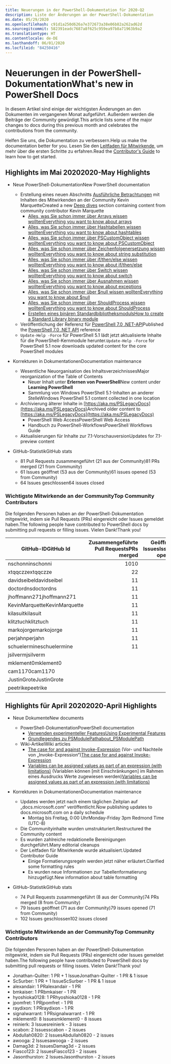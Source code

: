 ```yaml
---
title: Neuerungen in der PowerShell-Dokumentation für 2020-Q2
description: Liste der Änderungen an der PowerShell-Dokumentation
ms.date: 05/29/2020
ms.openlocfilehash: c91d1a250d626a7e372673a38e06b82a262ad62d
ms.sourcegitcommit: 582391eadc7687a8f625c959ea97b8a71963b9a2
ms.translationtype: HT
ms.contentlocale: de-DE
ms.lasthandoff: 06/01/2020
ms.locfileid: "84250416"
---
```

# <a name="whats-new-in-powershell-docs"></a><span data-ttu-id="b82c2-103">Neuerungen in der PowerShell-Dokumentation</span><span class="sxs-lookup"><span data-stu-id="b82c2-103">What's new in PowerShell Docs</span></span>

<span data-ttu-id="b82c2-104">In diesem Artikel sind einige der wichtigsten Änderungen an den Dokumenten im vergangenen Monat aufgeführt. Außerdem werden die Beiträge der Community gewürdigt.</span><span class="sxs-lookup"><span data-stu-id="b82c2-104">This article lists some of the major changes to docs during this previous month and celebrates the contributions from the community.</span></span>

<span data-ttu-id="b82c2-105">Helfen Sie uns, die Dokumentation zu verbessern.</span><span class="sxs-lookup"><span data-stu-id="b82c2-105">Help us make the documentation better for you.</span></span> <span data-ttu-id="b82c2-106">Lesen Sie den [Leitfaden für Mitwirkende][contrib], um mehr über die ersten Schritte zu erfahren.</span><span class="sxs-lookup"><span data-stu-id="b82c2-106">Read the [Contributor's Guide][contrib] to learn how to get started.</span></span>

## <a name="2020-may-highlights"></a><span data-ttu-id="b82c2-107">Highlights im Mai 2020</span><span class="sxs-lookup"><span data-stu-id="b82c2-107">2020-May Highlights</span></span>

- <span data-ttu-id="b82c2-108">Neue PowerShell-Dokumentation</span><span class="sxs-lookup"><span data-stu-id="b82c2-108">New PowerShell documentation</span></span>
  - <span data-ttu-id="b82c2-109">Erstellung eines neuen Abschnitts [Ausführliche Betrachtungen](../learn/deep-dives/overview.md) mit Inhalten des Mitwirkenden an der Community Kevin Marquette</span><span class="sxs-lookup"><span data-stu-id="b82c2-109">Created a new [Deep dives](../learn/deep-dives/overview.md) section containing content from community contributor Kevin Marquette</span></span>
    - [<span data-ttu-id="b82c2-110">Alles, was Sie schon immer über Arrays wissen wollten</span><span class="sxs-lookup"><span data-stu-id="b82c2-110">Everything you want to know about arrays</span></span>](../learn/deep-dives/everything-about-arrays.md)
    - [<span data-ttu-id="b82c2-111">Alles, was Sie schon immer über Hashtabellen wissen wollten</span><span class="sxs-lookup"><span data-stu-id="b82c2-111">Everything you want to know about hashtables</span></span>](../learn/deep-dives/everything-about-hashtable.md)
    - [<span data-ttu-id="b82c2-112">Alles, was Sie schon immer über PSCustomObject wissen wollten</span><span class="sxs-lookup"><span data-stu-id="b82c2-112">Everything you want to know about PSCustomObject</span></span>](../learn/deep-dives/everything-about-pscustomobject.md)
    - [<span data-ttu-id="b82c2-113">Alles, was Sie schon immer über Zeichenfolgenersetzung wissen wollten</span><span class="sxs-lookup"><span data-stu-id="b82c2-113">Everything you want to know about string substitution</span></span>](../learn/deep-dives/everything-about-string-substitutions.md)
    - [<span data-ttu-id="b82c2-114">Alles, was Sie schon immer über if/then/else wissen wollten</span><span class="sxs-lookup"><span data-stu-id="b82c2-114">Everything you want to know about if/then/else</span></span>](../learn/deep-dives/everything-about-if.md)
    - [<span data-ttu-id="b82c2-115">Alles, was Sie schon immer über Switch wissen wollten</span><span class="sxs-lookup"><span data-stu-id="b82c2-115">Everything you want to know about switch</span></span>](../learn/deep-dives/everything-about-switch.md)
    - [<span data-ttu-id="b82c2-116">Alles, was Sie schon immer über Ausnahmen wissen wollten</span><span class="sxs-lookup"><span data-stu-id="b82c2-116">Everything you want to know about exceptions</span></span>](../learn/deep-dives/everything-about-exceptions.md)
    - [<span data-ttu-id="b82c2-117">Alles, was Sie schon immer über $null wissen wollten</span><span class="sxs-lookup"><span data-stu-id="b82c2-117">Everything you want to know about $null</span></span>](../learn/deep-dives/everything-about-null.md)
    - [<span data-ttu-id="b82c2-118">Alles, was Sie schon immer über ShouldProcess wissen wollten</span><span class="sxs-lookup"><span data-stu-id="b82c2-118">Everything you want to know about ShouldProcess</span></span>](../learn/deep-dives/everything-about-shouldprocess.md)
    - [<span data-ttu-id="b82c2-119">Erstellen eines binären Standardbibliotheksmoduls</span><span class="sxs-lookup"><span data-stu-id="b82c2-119">How to create a Standard Library binary module</span></span>](../dev-cross-plat/create-standard-library-binary-module.md)
  - <span data-ttu-id="b82c2-120">Veröffentlichung der Referenz für [PowerShell 7.0 .NET-API](/dotnet/api/?view=powershellsdk-7.0.0)</span><span class="sxs-lookup"><span data-stu-id="b82c2-120">Published the [PowerShell 7.0 .NET API](/dotnet/api/?view=powershellsdk-7.0.0) reference</span></span>
  - <span data-ttu-id="b82c2-121">`Update-Help -Force` für PowerShell 5.1 lädt jetzt aktualisierte Inhalte für die PowerShell-Kernmodule herunter.</span><span class="sxs-lookup"><span data-stu-id="b82c2-121">`Update-Help -Force` for PowerShell 5.1 now downloads updated content for the core PowerShell modules</span></span>
- <span data-ttu-id="b82c2-122">Korrekturen in Dokumentationen</span><span class="sxs-lookup"><span data-stu-id="b82c2-122">Documentation maintenance</span></span>
  - <span data-ttu-id="b82c2-123">Wesentliche Neuorganisation des Inhaltsverzeichnisses</span><span class="sxs-lookup"><span data-stu-id="b82c2-123">Major reorganization of the Table of Contents</span></span>
    - <span data-ttu-id="b82c2-124">Neuer Inhalt unter **Erlernen von PowerShell**</span><span class="sxs-lookup"><span data-stu-id="b82c2-124">New content under **Learning PowerShell**</span></span>
    - <span data-ttu-id="b82c2-125">Sammlung von Windows PowerShell 5.1-Inhalten an anderer Stelle</span><span class="sxs-lookup"><span data-stu-id="b82c2-125">Windows PowerShell 5.1 content collected in one location</span></span>
  - <span data-ttu-id="b82c2-126">Archivierung älterer Inhalte in [https://aka.ms/PSLegacyDocs](https://aka.ms/PSLegacyDocs)</span><span class="sxs-lookup"><span data-stu-id="b82c2-126">Archived older content to [https://aka.ms/PSLegacyDocs](https://aka.ms/PSLegacyDocs)</span></span>
    - <span data-ttu-id="b82c2-127">PowerShell Web Access</span><span class="sxs-lookup"><span data-stu-id="b82c2-127">PowerShell Web Access</span></span>
    - <span data-ttu-id="b82c2-128">Handbuch zu PowerShell-Workflows</span><span class="sxs-lookup"><span data-stu-id="b82c2-128">PowerShell Workflows Guide</span></span>
  - <span data-ttu-id="b82c2-129">Aktualisierungen für Inhalte zur 7.1-Vorschauversion</span><span class="sxs-lookup"><span data-stu-id="b82c2-129">Updates for 7.1-preview content</span></span>

- <span data-ttu-id="b82c2-130">GitHub-Statistik</span><span class="sxs-lookup"><span data-stu-id="b82c2-130">GitHub stats</span></span>
  - <span data-ttu-id="b82c2-131">81 Pull Requests zusammengeführt (21 aus der Community)</span><span class="sxs-lookup"><span data-stu-id="b82c2-131">81 PRs merged (21 from Community)</span></span>
  - <span data-ttu-id="b82c2-132">61 Issues geöffnet (53 aus der Community)</span><span class="sxs-lookup"><span data-stu-id="b82c2-132">61 issues opened (53 from Community)</span></span>
  - <span data-ttu-id="b82c2-133">64 Issues geschlossen</span><span class="sxs-lookup"><span data-stu-id="b82c2-133">64 issues closed</span></span>

### <a name="top-community-contributors"></a><span data-ttu-id="b82c2-134">Wichtigste Mitwirkende an der Community</span><span class="sxs-lookup"><span data-stu-id="b82c2-134">Top Community Contributors</span></span>

<span data-ttu-id="b82c2-135">Die folgenden Personen haben an der PowerShell-Dokumentation mitgewirkt, indem sie Pull Requests (PRs) eingereicht oder Issues gemeldet haben.</span><span class="sxs-lookup"><span data-stu-id="b82c2-135">The following people have contributed to PowerShell docs by submitting pull requests or filling issues.</span></span> <span data-ttu-id="b82c2-136">Vielen Dank!</span><span class="sxs-lookup"><span data-stu-id="b82c2-136">Thank you!</span></span>

|   <span data-ttu-id="b82c2-137">GitHub-ID</span><span class="sxs-lookup"><span data-stu-id="b82c2-137">GitHub Id</span></span>    | <span data-ttu-id="b82c2-138">Zusammengeführte Pull Requests</span><span class="sxs-lookup"><span data-stu-id="b82c2-138">PRs merged</span></span> | <span data-ttu-id="b82c2-139">Geöffnete Issues</span><span class="sxs-lookup"><span data-stu-id="b82c2-139">Issues opened</span></span> |
| -------------- | ---------: | ------------: |
| <span data-ttu-id="b82c2-140">nschonni</span><span class="sxs-lookup"><span data-stu-id="b82c2-140">nschonni</span></span>       |         <span data-ttu-id="b82c2-141">10</span><span class="sxs-lookup"><span data-stu-id="b82c2-141">10</span></span> |               |
| <span data-ttu-id="b82c2-142">xtqqczze</span><span class="sxs-lookup"><span data-stu-id="b82c2-142">xtqqczze</span></span>       |          <span data-ttu-id="b82c2-143">2</span><span class="sxs-lookup"><span data-stu-id="b82c2-143">2</span></span> |             <span data-ttu-id="b82c2-144">1</span><span class="sxs-lookup"><span data-stu-id="b82c2-144">1</span></span> |
| <span data-ttu-id="b82c2-145">davidseibel</span><span class="sxs-lookup"><span data-stu-id="b82c2-145">davidseibel</span></span>    |          <span data-ttu-id="b82c2-146">1</span><span class="sxs-lookup"><span data-stu-id="b82c2-146">1</span></span> |               |
| <span data-ttu-id="b82c2-147">doctordns</span><span class="sxs-lookup"><span data-stu-id="b82c2-147">doctordns</span></span>      |          <span data-ttu-id="b82c2-148">1</span><span class="sxs-lookup"><span data-stu-id="b82c2-148">1</span></span> |               |
| <span data-ttu-id="b82c2-149">jhoffmann271</span><span class="sxs-lookup"><span data-stu-id="b82c2-149">jhoffmann271</span></span>   |          <span data-ttu-id="b82c2-150">1</span><span class="sxs-lookup"><span data-stu-id="b82c2-150">1</span></span> |               |
| <span data-ttu-id="b82c2-151">KevinMarquette</span><span class="sxs-lookup"><span data-stu-id="b82c2-151">KevinMarquette</span></span> |          <span data-ttu-id="b82c2-152">1</span><span class="sxs-lookup"><span data-stu-id="b82c2-152">1</span></span> |               |
| <span data-ttu-id="b82c2-153">kilasuit</span><span class="sxs-lookup"><span data-stu-id="b82c2-153">kilasuit</span></span>       |          <span data-ttu-id="b82c2-154">1</span><span class="sxs-lookup"><span data-stu-id="b82c2-154">1</span></span> |             <span data-ttu-id="b82c2-155">1</span><span class="sxs-lookup"><span data-stu-id="b82c2-155">1</span></span> |
| <span data-ttu-id="b82c2-156">klitztuch</span><span class="sxs-lookup"><span data-stu-id="b82c2-156">klitztuch</span></span>      |          <span data-ttu-id="b82c2-157">1</span><span class="sxs-lookup"><span data-stu-id="b82c2-157">1</span></span> |               |
| <span data-ttu-id="b82c2-158">markojorge</span><span class="sxs-lookup"><span data-stu-id="b82c2-158">markojorge</span></span>     |          <span data-ttu-id="b82c2-159">1</span><span class="sxs-lookup"><span data-stu-id="b82c2-159">1</span></span> |               |
| <span data-ttu-id="b82c2-160">perjahn</span><span class="sxs-lookup"><span data-stu-id="b82c2-160">perjahn</span></span>        |          <span data-ttu-id="b82c2-161">1</span><span class="sxs-lookup"><span data-stu-id="b82c2-161">1</span></span> |               |
| <span data-ttu-id="b82c2-162">schuelermine</span><span class="sxs-lookup"><span data-stu-id="b82c2-162">schuelermine</span></span>   |          <span data-ttu-id="b82c2-163">1</span><span class="sxs-lookup"><span data-stu-id="b82c2-163">1</span></span> |               |
| <span data-ttu-id="b82c2-164">jsilverm</span><span class="sxs-lookup"><span data-stu-id="b82c2-164">jsilverm</span></span>       |            |             <span data-ttu-id="b82c2-165">7</span><span class="sxs-lookup"><span data-stu-id="b82c2-165">7</span></span> |
| <span data-ttu-id="b82c2-166">mklement0</span><span class="sxs-lookup"><span data-stu-id="b82c2-166">mklement0</span></span>      |            |             <span data-ttu-id="b82c2-167">5</span><span class="sxs-lookup"><span data-stu-id="b82c2-167">5</span></span> |
| <span data-ttu-id="b82c2-168">cam1170</span><span class="sxs-lookup"><span data-stu-id="b82c2-168">cam1170</span></span>        |            |             <span data-ttu-id="b82c2-169">2</span><span class="sxs-lookup"><span data-stu-id="b82c2-169">2</span></span> |
| <span data-ttu-id="b82c2-170">JustinGrote</span><span class="sxs-lookup"><span data-stu-id="b82c2-170">JustinGrote</span></span>    |            |             <span data-ttu-id="b82c2-171">2</span><span class="sxs-lookup"><span data-stu-id="b82c2-171">2</span></span> |
| <span data-ttu-id="b82c2-172">peetrike</span><span class="sxs-lookup"><span data-stu-id="b82c2-172">peetrike</span></span>       |            |             <span data-ttu-id="b82c2-173">2</span><span class="sxs-lookup"><span data-stu-id="b82c2-173">2</span></span> |

## <a name="2020-april-highlights"></a><span data-ttu-id="b82c2-174">Highlights für April 2020</span><span class="sxs-lookup"><span data-stu-id="b82c2-174">2020-April Highlights</span></span>

- <span data-ttu-id="b82c2-175">Neue Dokumente</span><span class="sxs-lookup"><span data-stu-id="b82c2-175">New documents</span></span>
  - <span data-ttu-id="b82c2-176">PowerShell-Dokumentation</span><span class="sxs-lookup"><span data-stu-id="b82c2-176">PowerShell documentation</span></span>
    - [<span data-ttu-id="b82c2-177">Verwenden experimenteller Features</span><span class="sxs-lookup"><span data-stu-id="b82c2-177">Using Experimental Features</span></span>](/powershell/scripting/whats-new/experimental-features)
    - [<span data-ttu-id="b82c2-178">Grundlegendes zu PSModulePath</span><span class="sxs-lookup"><span data-stu-id="b82c2-178">about_PSModulePath</span></span>](/powershell/module/microsoft.powershell.core/about/about_psmodulepath)
  - <span data-ttu-id="b82c2-179">Wiki-Artikel</span><span class="sxs-lookup"><span data-stu-id="b82c2-179">Wiki articles</span></span>
    - <span data-ttu-id="b82c2-180">[The case for and against Invoke-Expression](https://github.com/MicrosoftDocs/PowerShell-Docs/wiki/The-case-for-and-against-Invoke-Expression) (Vor- und Nachteile von „Invoke-Expression“)</span><span class="sxs-lookup"><span data-stu-id="b82c2-180">[The case for and against Invoke-Expression](https://github.com/MicrosoftDocs/PowerShell-Docs/wiki/The-case-for-and-against-Invoke-Expression)</span></span>
    - <span data-ttu-id="b82c2-181">[Variables can be assigned values as part of an expression (with limitations)](https://github.com/MicrosoftDocs/PowerShell-Docs/wiki/Variables-can-be-assigned-values-as-part-of-an-expression-(with-limitations)) (Variablen können [mit Einschränkungen] im Rahmen eines Ausdrucks Werte zugewiesen werden)</span><span class="sxs-lookup"><span data-stu-id="b82c2-181">[Variables can be assigned values as part of an expression (with limitations)](https://github.com/MicrosoftDocs/PowerShell-Docs/wiki/Variables-can-be-assigned-values-as-part-of-an-expression-(with-limitations))</span></span>

- <span data-ttu-id="b82c2-182">Korrekturen in Dokumentationen</span><span class="sxs-lookup"><span data-stu-id="b82c2-182">Documentation maintenance</span></span>
  - <span data-ttu-id="b82c2-183">Updates werden jetzt nach einem täglichen Zeitplan auf „docs.microsoft.com“ veröffentlicht.</span><span class="sxs-lookup"><span data-stu-id="b82c2-183">Now publishing updates to docs.microsoft.com on a daily schedule</span></span>
    - <span data-ttu-id="b82c2-184">Montag bis Freitag, 0:00 Uhr</span><span class="sxs-lookup"><span data-stu-id="b82c2-184">Monday-Friday 3pm Redmond Time (UTC-8)</span></span>
  - <span data-ttu-id="b82c2-185">Die Communityinhalte wurden umstrukturiert.</span><span class="sxs-lookup"><span data-stu-id="b82c2-185">Restructured the Community content</span></span>
  - <span data-ttu-id="b82c2-186">Es wurden zahlreiche redaktionelle Bereinigungen durchgeführt.</span><span class="sxs-lookup"><span data-stu-id="b82c2-186">Many editorial cleanups</span></span>
  - <span data-ttu-id="b82c2-187">Der Leitfaden für Mitwirkende wurde aktualisiert.</span><span class="sxs-lookup"><span data-stu-id="b82c2-187">Updated Contributor Guide</span></span>
    - <span data-ttu-id="b82c2-188">Einige Formatierungsregeln werden jetzt näher erläutert.</span><span class="sxs-lookup"><span data-stu-id="b82c2-188">Clarified some formatting rules</span></span>
    - <span data-ttu-id="b82c2-189">Es wurden neue Informationen zur Tabellenformatierung hinzugefügt.</span><span class="sxs-lookup"><span data-stu-id="b82c2-189">New information about table formatting</span></span>

- <span data-ttu-id="b82c2-190">GitHub-Statistik</span><span class="sxs-lookup"><span data-stu-id="b82c2-190">GitHub stats</span></span>
  - <span data-ttu-id="b82c2-191">74 Pull Requests zusammengeführt (8 aus der Community)</span><span class="sxs-lookup"><span data-stu-id="b82c2-191">74 PRs merged (8 from Community)</span></span>
  - <span data-ttu-id="b82c2-192">79 Issues geöffnet (71 aus der Community)</span><span class="sxs-lookup"><span data-stu-id="b82c2-192">79 issues opened (71 from Community)</span></span>
  - <span data-ttu-id="b82c2-193">102 Issues geschlossen</span><span class="sxs-lookup"><span data-stu-id="b82c2-193">102 issues closed</span></span>

### <a name="top-community-contributors"></a><span data-ttu-id="b82c2-194">Wichtigste Mitwirkende an der Community</span><span class="sxs-lookup"><span data-stu-id="b82c2-194">Top Community Contributors</span></span>

<span data-ttu-id="b82c2-195">Die folgenden Personen haben an der PowerShell-Dokumentation mitgewirkt, indem sie Pull Requests (PRs) eingereicht oder Issues gemeldet haben.</span><span class="sxs-lookup"><span data-stu-id="b82c2-195">The following people have contributed to PowerShell docs by submitting pull requests or filling issues.</span></span> <span data-ttu-id="b82c2-196">Vielen Dank!</span><span class="sxs-lookup"><span data-stu-id="b82c2-196">Thank you!</span></span>

- <span data-ttu-id="b82c2-197">Jonathan-Quilter: 1 PR + 1 Issue</span><span class="sxs-lookup"><span data-stu-id="b82c2-197">Jonathan-Quilter - 1 PR & 1 issue</span></span>
- <span data-ttu-id="b82c2-198">ScSurber: 1 PR + 1 Issue</span><span class="sxs-lookup"><span data-stu-id="b82c2-198">ScSurber - 1 PR & 1 issue</span></span>
- <span data-ttu-id="b82c2-199">alexandair: 1 PR</span><span class="sxs-lookup"><span data-stu-id="b82c2-199">alexandair - 1 PR</span></span>
- <span data-ttu-id="b82c2-200">bmkaiser: 1 PR</span><span class="sxs-lookup"><span data-stu-id="b82c2-200">bmkaiser - 1 PR</span></span>
- <span data-ttu-id="b82c2-201">hyoshioka0128: 1 PR</span><span class="sxs-lookup"><span data-stu-id="b82c2-201">hyoshioka0128 - 1 PR</span></span>
- <span data-ttu-id="b82c2-202">jpomfret: 1 PR</span><span class="sxs-lookup"><span data-stu-id="b82c2-202">jpomfret - 1 PR</span></span>
- <span data-ttu-id="b82c2-203">raydixon: 1 PR</span><span class="sxs-lookup"><span data-stu-id="b82c2-203">raydixon - 1 PR</span></span>
- <span data-ttu-id="b82c2-204">signalwarrant: 1 PR</span><span class="sxs-lookup"><span data-stu-id="b82c2-204">signalwarrant - 1 PR</span></span>
- <span data-ttu-id="b82c2-205">mklement0: 8 Issues</span><span class="sxs-lookup"><span data-stu-id="b82c2-205">mklement0 - 8 issues</span></span>
- <span data-ttu-id="b82c2-206">reinierk: 3 Issues</span><span class="sxs-lookup"><span data-stu-id="b82c2-206">reinierk - 3 issues</span></span>
- <span data-ttu-id="b82c2-207">scabon: 2 Issues</span><span class="sxs-lookup"><span data-stu-id="b82c2-207">scabon - 2 issues</span></span>
- <span data-ttu-id="b82c2-208">Abdullah0820: 2 Issues</span><span class="sxs-lookup"><span data-stu-id="b82c2-208">Abdullah0820 - 2 issues</span></span>
- <span data-ttu-id="b82c2-209">awooga: 2 Issues</span><span class="sxs-lookup"><span data-stu-id="b82c2-209">awooga - 2 issues</span></span>
- <span data-ttu-id="b82c2-210">Damag3d: 2 Issues</span><span class="sxs-lookup"><span data-stu-id="b82c2-210">Damag3d - 2 issues</span></span>
- <span data-ttu-id="b82c2-211">Fiasco123: 2 Issues</span><span class="sxs-lookup"><span data-stu-id="b82c2-211">Fiasco123 - 2 issues</span></span>
- <span data-ttu-id="b82c2-212">Jasonthurston: 2 Issues</span><span class="sxs-lookup"><span data-stu-id="b82c2-212">Jasonthurston - 2 issues</span></span>

<!-- Link references -->
[contrib]: contributing/overview.md
